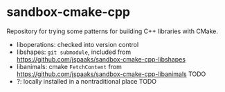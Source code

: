 # sandbox-cmake-cpp

Repository for trying some patterns for building C++ libraries with CMake.

- liboperations: checked into version control
- libshapes: `git submodule`, included from https://github.com/jspaaks/sandbox-cmake-cpp-libshapes
- libanimals: cmake `FetchContent` from https://github.com/jspaaks/sandbox-cmake-cpp-libanimals TODO
- ?: locally installed in a nontraditional place TODO
